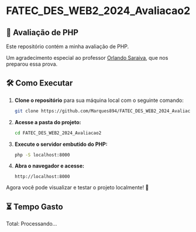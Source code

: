 # FATEC_DES_WEB2_2024_Avaliacao2

## 📌 Avaliação de PHP

Este repositório contém a minha avaliação de PHP.

Um agradecimento especial ao professor [Orlando Saraiva](https://github.com/orlandosaraivajr), que nos preparou essa prova.

## 🛠️ Como Executar

1. **Clone o repositório** para sua máquina local com o seguinte comando:
   ```bash
   git clone https://github.com/Marques894/FATEC_DES_WEB2_2024_Avaliacao2.git
   ```
2. **Acesse a pasta do projeto:**
   ```bash
   cd FATEC_DES_WEB2_2024_Avaliacao2
   ```
3. **Execute o servidor embutido do PHP:**
   ```bash
   php -S localhost:8000
   ```
4. **Abra o navegador e acesse:**
   ```
   http://localhost:8000
   ```

Agora você pode visualizar e testar o projeto localmente! 🚀

## ⏳ Tempo Gasto
Total: Processando...

